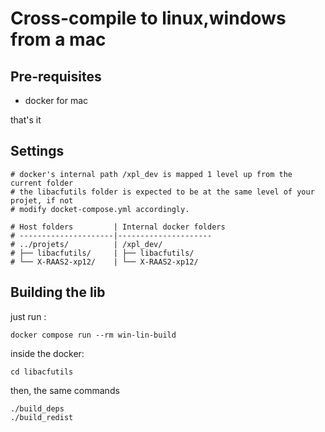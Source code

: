 # Cross-compile to linux,windows from a mac

## Pre-requisites

- docker for mac 

that's it 

## Settings

```
# docker's internal path /xpl_dev is mapped 1 level up from the current folder
# the libacfutils folder is expected to be at the same level of your projet, if not
# modify docket-compose.yml accordingly. 

# Host folders         | Internal docker folders
# ---------------------|---------------------
# ../projets/          | /xpl_dev/
# ├── libacfutils/     | ├── libacfutils/
# └── X-RAAS2-xp12/    | └── X-RAAS2-xp12/

```

## Building the lib
just run : 
```
docker compose run --rm win-lin-build
```
inside the docker:
```
cd libacfutils
```
then, the same commands
```
./build_deps
./build_redist
```
